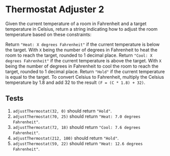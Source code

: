 # Thermostat Adjuster 2
Given the current temperature of a room in Fahrenheit and a target temperature in Celsius, return a string indicating how to adjust the room temperature based on these constraints:

Return `"Heat: X degrees Fahrenheit"` if the current temperature is below the target. With `X` being the number of degrees in Fahrenheit to heat the room to reach the target, rounded to 1 decimal place.
Return `"Cool: X degrees Fahrenheit"` if the current temperature is above the target. With `X` being the number of degrees in Fahrenheit to cool the room to reach the target, rounded to 1 decimal place.
Return `"Hold"` if the current temperature is equal to the target.
To convert Celsius to Fahrenheit, multiply the Celsius temperature by 1.8 and add 32 to the result `(F = (C * 1.8) + 32)`.

## Tests
1. `adjustThermostat(32, 0)` should return `"Hold"`.
2. `adjustThermostat(70, 25)` should return `"Heat: 7.0 degrees Fahrenheit"`.
3. `adjustThermostat(72, 18)` should return `"Cool: 7.6 degrees Fahrenheit"`.
4. `adjustThermostat(212, 100)` should return `"Hold"`.
5. `adjustThermostat(59, 22)` should return `"Heat: 12.6 degrees Fahrenheit"`.